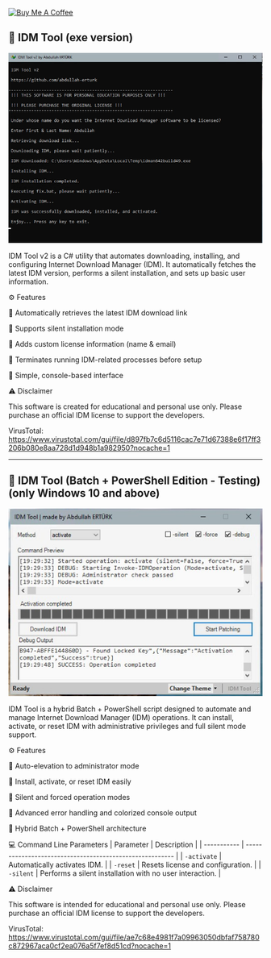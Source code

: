 <a href="https://buymeacoffee.com/abdullaherturk" target="_blank"><img src="https://cdn.buymeacoffee.com/buttons/v2/default-yellow.png" alt="Buy Me A Coffee" style="height: 60px !important;width: 217px !important;" ></a>


## 🧰 IDM Tool (exe version)

![sample](https://raw.githubusercontent.com/abdullah-erturk/IDM-Tool/refs/heads/main/IDMTool%20exe.jpg)

IDM Tool v2 is a C# utility that automates downloading, installing, and configuring Internet Download Manager (IDM).
It automatically fetches the latest IDM version, performs a silent installation, and sets up basic user information.

⚙️ Features

🔹 Automatically retrieves the latest IDM download link

🔹 Supports silent installation mode

🔹 Adds custom license information (name & email)

🔹 Terminates running IDM-related processes before setup

🔹 Simple, console-based interface

⚠️ Disclaimer

This software is created for educational and personal use only.
Please purchase an official IDM license to support the developers.

VirusTotal:
https://www.virustotal.com/gui/file/d897fb7c6d5116cac7e71d67388e6f17ff3206b080e8aa728d1d948b1a982950?nocache=1

---

## 🧰 IDM Tool (Batch + PowerShell Edition - Testing) (only Windows 10 and above)

![sample](https://raw.githubusercontent.com/abdullah-erturk/IDM-Tool/refs/heads/main/IDMTool%20powershell.jpg)

IDM Tool is a hybrid Batch + PowerShell script designed to automate and manage Internet Download Manager (IDM) operations.
It can install, activate, or reset IDM with administrative privileges and full silent mode support.

⚙️ Features

🔹 Auto-elevation to administrator mode

🔹 Install, activate, or reset IDM easily

🔹 Silent and forced operation modes

🔹 Advanced error handling and colorized console output

🔹 Hybrid Batch + PowerShell architecture

💻 Command Line Parameters
| Parameter   | Description                                              |
| ----------- | -------------------------------------------------------- |
| `-activate` | Automatically activates IDM.                             |
| `-reset`    | Resets license and configuration.                        |
| `-silent`   | Performs a silent installation with no user interaction. |


⚠️ Disclaimer

This software is intended for educational and personal use only.
Please purchase an official IDM license to support the developers.

VirusTotal:
https://www.virustotal.com/gui/file/ae7c68e4981f7a09963050dbfaf758780c872967aca0cf2ea076a5f7ef8d51cd?nocache=1

